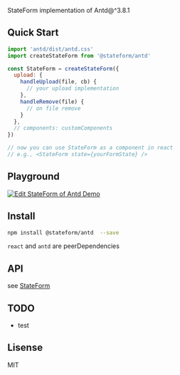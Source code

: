 StateForm implementation of Antd@^3.8.1

## Quick Start  
```js  
import 'antd/dist/antd.css'
import createStateForm from '@stateform/antd'

const StateForm = createStateForm({
  upload: {
    handleUpload(file, cb) {
      // your upload implementation
    },
    handleRemove(file) {
      // on file remove
    }
  },
  // components: customComponents
})

// now you can use StateForm as a component in react 
// e.g., <StateForm state={yourFormState} />
```

## Playground  

[![Edit StateForm of Antd Demo](https://codesandbox.io/static/img/play-codesandbox.svg)](https://codesandbox.io/s/lx8q1143mz?module=%2Fsrc%2FformState.js)

## Install   
```sh  
npm install @stateform/antd  --save
```
`react` and `antd` are peerDependencies

## API  
see [StateForm](https://github.com/stateform/StateForm-Specification)

## TODO  
* test


## Lisense  
MIT